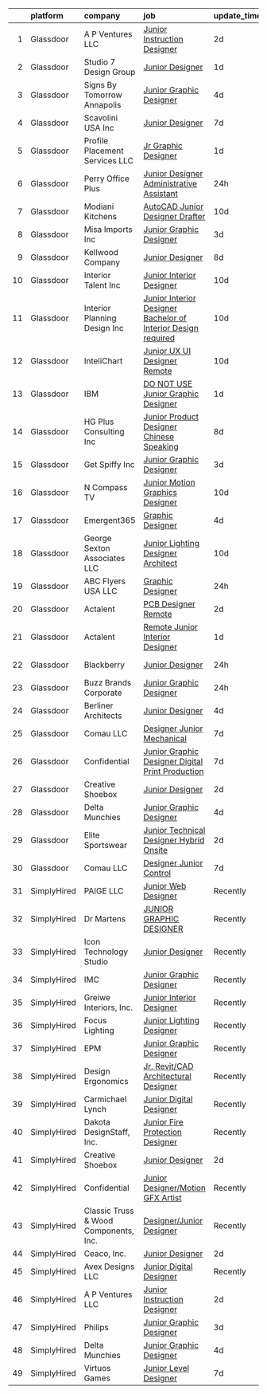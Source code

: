 

|    | platform    | company                               | job                                                                                                                                                                                                                                                                                                                                                                                                                                                                                                                                                                                                                                                                                                                                                                                                                                                                                                                                                                                                                                                                                                                                                                                                                                                                                                                                                        | update_time   | location           |
|---:|:------------|:--------------------------------------|:-----------------------------------------------------------------------------------------------------------------------------------------------------------------------------------------------------------------------------------------------------------------------------------------------------------------------------------------------------------------------------------------------------------------------------------------------------------------------------------------------------------------------------------------------------------------------------------------------------------------------------------------------------------------------------------------------------------------------------------------------------------------------------------------------------------------------------------------------------------------------------------------------------------------------------------------------------------------------------------------------------------------------------------------------------------------------------------------------------------------------------------------------------------------------------------------------------------------------------------------------------------------------------------------------------------------------------------------------------------|:--------------|:-------------------|
|  1 | Glassdoor   | A P Ventures LLC                      | [Junior Instruction Designer](https://www.glassdoor.com/partner/jobListing.htm?pos=126&ao=1136043&s=58&guid=000001824de49f129a3b56c178bf4e8f&src=GD_JOB_AD&t=SR&vt=w&ea=1&cs=1_ad881514&cb=1659164205237&jobListingId=1008034207617&jrtk=3-0-1g96u97rtgajb801-1g96u97sagrjh800-3225f967fbae159e-)                                                                                                                                                                                                                                                                                                                                                                                                                                                                                                                                                                                                                                                                                                                                                                                                                                                                                                                                                                                                                                                          | 2d            | Maryland           |
|  2 | Glassdoor   | Studio 7 Design Group                 | [Junior Designer](https://www.glassdoor.com/partner/jobListing.htm?pos=109&ao=1110586&s=58&guid=000001824de49f129a3b56c178bf4e8f&src=GD_JOB_AD&t=SR&vt=w&ea=1&cs=1_229b14a6&cb=1659164205235&jobListingId=1008036474970&cpc=E773D000C9BC26FA&jrtk=3-0-1g96u97rtgajb801-1g96u97sagrjh800-f85d150f2d40492a--6NYlbfkN0Cp_WSJKd_Pz82imZmURPbhd3kYBsiZi4lpMLOH6vOlLB5QJzcTWsZl5W41a9fTw1nqTlqMgCaKyxBrsekGiih-jIk6-wsT3COHU3CyLC960WdHwCUg6eAigTUITBTrh9-l2B730m__jtX16jdV3RqCGRhcscJSoNLRGPPxKV1YeZzwg7K_OGH-NDf0IP-x9nj-BfiO8HYyBqRhs6TY-Dpro6A8KeU6_H9tF9C6zL6YVt9j4KAEr8MKwg-jBNnhbtO6A3XZuZRXTnANEDlUAKC9Xaw4SWuIgoCxJrsMZOB_GEzaAFxVHOaf3IWyD-H0nBHV6ifrdRw5E9hvTAf6QdeFWYk08MkPbdUEoboI3Ad2yrNsZOz9i2m4cuV4Zn4O9Ie30g4pDrbpWRoanC1eYpwmGWy5BxxSmtIrPOEJo0n-TkjiNmhB34c83-ASNz9A08FrMA7DxgEyiDakUnENCDbnyNRoEnIFcEWVVFoulfg3W5C0g6cjXgWqtmoAABZga94%3D)                                                                                                                                                                                                                                                                                                                                                                                                                                                                                                   | 1d            | Atlanta, GA        |
|  3 | Glassdoor   | Signs By Tomorrow Annapolis           | [Junior Graphic Designer](https://www.glassdoor.com/partner/jobListing.htm?pos=112&ao=1110586&s=58&guid=000001824de49f129a3b56c178bf4e8f&src=GD_JOB_AD&t=SR&vt=w&ea=1&cs=1_0a17c186&cb=1659164205236&jobListingId=1008028432776&cpc=B576E40E3A51D23B&jrtk=3-0-1g96u97rtgajb801-1g96u97sagrjh800-8ee21e6e7a4861dd--6NYlbfkN0DS4klEoT-72YiTRX-eCpqoZkSSEUVFDMFXU04euTm0xQhOiOYe2oJWiDNj_lquXxLFb0OtYnSKW4dM6pDGYKP9tGartCdpRQSkimULGehfeziEPPP9ABsP0L3qZpODt8kldoPJ6J_0mz_adiXivoFDxc_zeLUoAfhAgQpn724nT1E15iBT7njFsbxnbVTpW6V8m1Tvp18tYNKyG5IzFDQ6N3fcAnnMJXqSNN2SNmz6somuKUF9D8I372D1LuG6JGoqNutPMUMRU3EQweYucSYJBtqzpEOafLguho4ryMiJa2uAPzONhwy2al4IMscW8AokeM3Fv5AqEbIt7tfLF__lFVEO5VRffvumrtIHqpRogWBT6OQP8iG0p75ptu7mmsLzqDO0rSUXYCyu34_zVV1nciJKTkPybkGGNN3eMK0mXoV8pPsmOkjfVWdxYcry2z-2d8qX-4kX0x79InvCKSqsqgEpC7CuDqv7beatwcOU_wd6lbsRPqdMMWNj62KUy7A%3D)                                                                                                                                                                                                                                                                                                                                                                                                                                                                                           | 4d            | Annapolis, MD      |
|  4 | Glassdoor   | Scavolini USA Inc                     | [Junior Designer](https://www.glassdoor.com/partner/jobListing.htm?pos=103&ao=1110586&s=58&guid=000001824de49f129a3b56c178bf4e8f&src=GD_JOB_AD&t=SR&vt=w&ea=1&cs=1_868c8971&cb=1659164205234&jobListingId=1008022693902&cpc=9CE383C263CE1797&jrtk=3-0-1g96u97rtgajb801-1g96u97sagrjh800-a67a476fd24759b8--6NYlbfkN0APToHrk7ILONyRglvlT3LJMO76dZGJsKlG8WQjsY8Cq8sfDFa7YMJqm6oZMXXwQvY75ITod_lNfMSPf7IFS4YMwT2jQcZQll4CLxI3dWIMJKeTTvWRMEK2wVGkBSJulV8aHsUzKvEwNtcagAZ-fVmZmH6StCRjfGpLmhsIsRDh67hqU4DVW2FJ_Yk0UPrVvbBm_l_haN-0Zi8uUkvn22PB8YlNgqdXWMew8e-qvNBIpR85z3PKNYlY5ULey14tlxQ0WMWpLz-9G_GMEDynOHX2MJvo-ZFqMy5_OaXyX9Ndju7HmXp4UgpviMcVVnOwwoUWfYNAmbaL-9sq4uaPL6WYqauQuGi-Nb1OY2FQuqWsXY-irRLJlIUN3VBMdh1IwJM1v2DHhHH1UfdZd4k9i9_H8RqK9KIgSMScHKo0iJp4qurM01yApeeo-DOAc-9Qnjjp8xf2uFbxYHM7gT9zriNlYUKXdMhhJUD_2LfFqdDTZDkqi1STxIlZ_pa_xapiEEM%3D)                                                                                                                                                                                                                                                                                                                                                                                                                                                                                                   | 7d            | Las Vegas, NV      |
|  5 | Glassdoor   | Profile Placement Services  LLC       | [Jr  Graphic Designer](https://www.glassdoor.com/partner/jobListing.htm?pos=120&ao=1110586&s=58&guid=000001824de49f129a3b56c178bf4e8f&src=GD_JOB_AD&t=SR&vt=w&ea=1&cs=1_7404b03b&cb=1659164205237&jobListingId=1008035779308&cpc=B076152010A3B66C&jrtk=3-0-1g96u97rtgajb801-1g96u97sagrjh800-bc00bc8c833fa788--6NYlbfkN0AB9QmTA0CCjNV0D_cA_rQfbQIKI-slyn3CIlmX3zDlnjEI3r6Ie5n1aNp-tGvbrIQstucOv6WKlSuZQ0JDEwJVGeVHKP8I8TrFNQPxQxFrIV-j-YcZJxG20czVRMppcpit16f4uHrjMQE9Wpq8dkWE_C3mQvcum8IDuT-vDSX0KXNJCODtai5ENHENiQ7b8Th-UyKOLdOBJPdJrImpk1PtjGzdtAdMRkgXXnroIb2JbCtFu-tkcErPiQ7wQLNIWKJbqkBbnF9jbDEoFtBNzSs1fyh-6ed0E3UqcdSL19EJOvEFSeplKoAg8SThEr_wBvqulC3h0HZqPAMAEW6pv2tu2JuXIwM_gn0xeUi2SiZGz9hAfeS3qNAJsBT3ixlvAS0r0Xi17sOqxDoAwgUryqUw7dCdWfXEJftBsYgQFyYznx3WLGtoCd7bXkoByneYEoZO29doF74S8OcYJqvVaNKeFN3DXy64hNx2g-bE4p9RnYAWi5e8lkKabX1naNA46TVUUPXJoRJ4MWxMJrx9Y53UnEcMbboLlxkT7j3yewODqV4tF_L0thQy)                                                                                                                                                                                                                                                                                                                                                                                                                                            | 1d            | Washington, DC     |
|  6 | Glassdoor   | Perry Office Plus                     | [Junior Designer Administrative Assistant](https://www.glassdoor.com/partner/jobListing.htm?pos=114&ao=1110586&s=58&guid=000001824de49f129a3b56c178bf4e8f&src=GD_JOB_AD&t=SR&vt=w&ea=1&cs=1_e703eb5f&cb=1659164205236&jobListingId=1008038045942&cpc=5EFBB0462F9C6B7A&jrtk=3-0-1g96u97rtgajb801-1g96u97sagrjh800-dea08515077e5541--6NYlbfkN0D0ZqxdZg2TwcIemQ4yr89eGinLCR7bn2QHXosobzuZIHndTq0DHpIGhRdNjvU8ecE7OtsQ-4IcvZzLnsikYKDgj7Qb_8961mAb3ta-ZQnMaE07AaGdo2dmBlyWfV27KIbdHLp1H1hJSuwX--OIuDusfsJwlF4hx-Qd3fI4ByxQ3kVYZL4RM8EIdi4WRzYUPtU6q3u7v2cLEBLJTAzkoszrmnv2PLDpxUPaejj9hc8w9z9X4VsH02jt2GAutpS8nREQGUCFBd5q_Cs_nvKjl_wVvLN9YdqDK1hNt22OHz2KYQdEPFcAiwMqBFhTZTYjcfMhMQXFsXBFnbf5WT0q1giTYhLf6aMLUOutybqJ9QBsSE-Gti89-TpMU-uueV80QMI_E7D0s0itJ3gTYxTgoSUxg3-4_Y07mDUKAoQBlhf0Vy3l6ucegZN-B1hbQ97FaEWyN1J-qQdUHZFIJn6PggYCpuiEi2BboZP9KFot4GUN-22u-M_uXaGLGwjdeT8x9Cs%3D)                                                                                                                                                                                                                                                                                                                                                                                                                                                                          | 24h           | Temple, TX         |
|  7 | Glassdoor   | Modiani Kitchens                      | [AutoCAD Junior Designer Drafter](https://www.glassdoor.com/partner/jobListing.htm?pos=106&ao=1110586&s=58&guid=000001824de49f129a3b56c178bf4e8f&src=GD_JOB_AD&t=SR&vt=w&ea=1&cs=1_dea5e3e3&cb=1659164205234&jobListingId=1008014902943&cpc=7095061949A44974&jrtk=3-0-1g96u97rtgajb801-1g96u97sagrjh800-332cc31a19869837--6NYlbfkN0A0jK6_b1ZQGaaYFytyHnxZ18D3zrhrxrvRXpp7YqkbywCQ-op18XfOlQGboWhonx6iEJ4b8-XzXDBLGLr_-5clrshc3jh3TC2gYneS3LeuSoBTHDJgXKmZXAOW5mvRbRhXUzU0Nmhh71_O1KdVsxNjeyKyyi36S3Dq1bFF-27N2qWxXqy8vUhg1sicHQkSCnlKy0iolORcwZmEeVrj-Mq6PjtJQrHNgC0_mJdTtVI6cm_sY_pDLd2YWaZjzMy1a-5gQa7HvFraVOOTecAUy0nstnNsMTzJ-9dIEeklsUUF7yX-yqT12o2PcUBIalAbolbBu9K5mWDVZ4_IKf-rotPmXYQkxgdEhUo-pujAc1DkwZkfvt9xEGuj8AziozhoEqxvLFmlYRMExaaqFwzlTUg64409Xo_OQwvs_aYz8rn6f8PKNc2xbq474BBKpyjvUOXP_TVXMaT0tw2p5m8nzoU5fyt8QFP8GmjFvZ-gONT2iaguj6hic1isw8iI55fSkwGy6Vu4Y6cgkA%3D%3D)                                                                                                                                                                                                                                                                                                                                                                                                                                                                     | 10d           | Englewood, NJ      |
|  8 | Glassdoor   | Misa Imports Inc                      | [Junior Graphic Designer](https://www.glassdoor.com/partner/jobListing.htm?pos=111&ao=1110586&s=58&guid=000001824de49f129a3b56c178bf4e8f&src=GD_JOB_AD&t=SR&vt=w&ea=1&cs=1_8ce10c82&cb=1659164205236&jobListingId=1008031590393&cpc=B076152010A3B66C&jrtk=3-0-1g96u97rtgajb801-1g96u97sagrjh800-b1aed8eff658bced--6NYlbfkN0BW6QI0tSpK3g92-Yf9PGUZqDECyaAu3fyvcJG7wW-uOSwkns76Rjw-eNTFEuMJMoWAqyOKi92TMFOk6nUloYADnQ5b1Th0o5ZmkgyDq6r1y-x11P7zvRlhC-I3UspMrPI3QPnEhalMoja3RcSR4JNH6jU_SPCysLEJzHGWU7dRDnrIqlhuPiLrGUaby2JFpTyR03RkNlWbyesoZdUo-_L3Ii09iqpV9Id0Fkx7JsycPINwMr9ZwEMtDP6rIQfKd_VcrKf_RtUQF6mKNdE49e5Si_jO_80zmeDcSTnPLLPmKNmO8zPxYDqrRaO5s5qliul4ibDSbjbIgkC5w4rca6fEeSJDDRGeVQ6nCc5Pw43TZImr-lnHWOBQZnwOhtxhwcpBDTAkmRCNxT-KhET1w9t-8F4bTHwTy8PdKpOQFa_sHxxY06wFzIpqJ_7t4kyWt1rzcUepW4awKbFKw2QBEsvAyhqU_XwCoGO-AgteHoteQkRAnR26vAqECj9GrcZCgq9rNtDb0lOvlRxHSpK6xPro)                                                                                                                                                                                                                                                                                                                                                                                                                                                                         | 3d            | Dallas, TX         |
|  9 | Glassdoor   | Kellwood Company                      | [Junior Designer](https://www.glassdoor.com/partner/jobListing.htm?pos=127&ao=1136043&s=58&guid=000001824de49f129a3b56c178bf4e8f&src=GD_JOB_AD&t=SR&vt=w&ea=1&cs=1_b5f27dc9&cb=1659164205237&jobListingId=1008020651441&jrtk=3-0-1g96u97rtgajb801-1g96u97sagrjh800-e24089be7a20d746-)                                                                                                                                                                                                                                                                                                                                                                                                                                                                                                                                                                                                                                                                                                                                                                                                                                                                                                                                                                                                                                                                      | 8d            | La Puente, CA      |
| 10 | Glassdoor   | Interior Talent  Inc                  | [Junior Interior Designer](https://www.glassdoor.com/partner/jobListing.htm?pos=118&ao=1110586&s=58&guid=000001824de49f129a3b56c178bf4e8f&src=GD_JOB_AD&t=SR&vt=w&ea=1&cs=1_a79e2e44&cb=1659164205237&jobListingId=1008015004443&cpc=84DBBAA61F05C438&jrtk=3-0-1g96u97rtgajb801-1g96u97sagrjh800-5623d9c276928855--6NYlbfkN0BHO6Xna3q-OA42Vsaiw1ZeznZFfapgo8usajcmRKi3skOMo-kYHK_BA8RYVOp6Cz-nJ1fCBUegLUKoJZYgEL-r0PEC1WQFeAmxOuOSQBwV-020M73vRBXT7Pzei6dI3BhQwnWid_ESoH32ObCC5yWRwRzf2Z0CiUj1_rvk6qtcEDgNHWFc9zC0atTEypvR8E6HdvXc_8JOQjEBJPNx0rQkVk02PPiMRridktphup0WAUpYpJ7yDLRoKB5mKRiFAEJ7aB8p-AzMCHIF9skdoJfrN7O-UlXzeT_Epem0vEu-6kstqyzJdPGvOE-169W2u9QgTFOESjVPrImn6934hr1HSIGW_HOffherI_wb3VeMn8oEI13Gv-YBSNUzPCjLKwgJ-DPrrWz62V_UODPuPynh_FQlsueIJYWd7NzFp4JRxoIuM6TOFbliXceZstV66W_EH9Rr56vOCz0aaW5f1o_zNWP8Sk_oxPeJ2y-ZXYAT0fsAYBMb_LVS_42a7rmOntoZ64RZlzYIig%3D%3D)                                                                                                                                                                                                                                                                                                                                                                                                                                                                            | 10d           | New York, NY       |
| 11 | Glassdoor   | Interior Planning   Design  Inc       | [Junior Interior Designer  Bachelor of Interior Design required](https://www.glassdoor.com/partner/jobListing.htm?pos=102&ao=1110586&s=58&guid=000001824de49f129a3b56c178bf4e8f&src=GD_JOB_AD&t=SR&vt=w&ea=1&cs=1_fbeb1fa3&cb=1659164205234&jobListingId=1008014400313&cpc=7D23553584E9B7B8&jrtk=3-0-1g96u97rtgajb801-1g96u97sagrjh800-4bb3e4d101e4c14e--6NYlbfkN0DAwgduWqBP7ymGN-lTADpinz2i-23XbRAyg5ywqS-MDfYRIU0B2snNEuMXAz9fm9RBwOa7j9hVnWnzi_Aj6JH-p4dpIpHjYSN2K0MXpKoY3AbQ9W6EcX7OfINkye8zspxDzkXJuukHmCMP6cIroTD_7XdSFBLp-CsTWFgphDYGFsBuPdt0sXqyZ_XG09rTBU0Ik5OTMo46Tb5c2Oeyva0UXaxEIhoCmub526LEo77o-gRN5Ipk4e-U9FCp8yUw0m5iHtWDmlxQmDN0TXYB1zH__8ZLQYJNkOJw7TJZliXmTEF_-Kt1zN__L0O7rjAAtnJtLA-rBETSBxE31o5OyR6Ocw1tsn-p0nuXTAByhIYafAbFlQAXIx0j05xx8NxpBu_VfijL8cMJoko0YsaeRcgcHMkcKAE4HulQP7bpc4KCq_y3YxKSW9CjpENzYD_svrKk4eoLFpob4R7ua_YWYjmFmKWF6O6c15utLDmCjMzu72-abGKDD-5AVGko8Y4zBXz3o0i54-1w1ofbLIJzxAP4dCsmO0RI_lkg-373trX8rkByLcjw2HDsZS6RcN55oAU%3D)                                                                                                                                                                                                                                                                                                                                                                                    | 10d           | Naperville, IL     |
| 12 | Glassdoor   | InteliChart                           | [Junior UX UI Designer   Remote](https://www.glassdoor.com/partner/jobListing.htm?pos=128&ao=1136043&s=58&guid=000001824de49f129a3b56c178bf4e8f&src=GD_JOB_AD&t=SR&vt=w&ea=1&cs=1_7e761364&cb=1659164205237&jobListingId=1008015971312&jrtk=3-0-1g96u97rtgajb801-1g96u97sagrjh800-0dbe805531d277ca-)                                                                                                                                                                                                                                                                                                                                                                                                                                                                                                                                                                                                                                                                                                                                                                                                                                                                                                                                                                                                                                                       | 10d           | Charlotte, NC      |
| 13 | Glassdoor   | IBM                                   | [DO NOT USE   Junior Graphic Designer](https://www.glassdoor.com/partner/jobListing.htm?pos=130&ao=1136043&s=58&guid=000001824de49f129a3b56c178bf4e8f&src=GD_JOB_AD&t=SR&vt=w&cs=1_d2e45c68&cb=1659164205237&jobListingId=1008036253024&jrtk=3-0-1g96u97rtgajb801-1g96u97sagrjh800-8c5097875431aac4-)                                                                                                                                                                                                                                                                                                                                                                                                                                                                                                                                                                                                                                                                                                                                                                                                                                                                                                                                                                                                                                                      | 1d            | Virginia           |
| 14 | Glassdoor   | HG Plus Consulting Inc                | [Junior Product Designer  Chinese Speaking ](https://www.glassdoor.com/partner/jobListing.htm?pos=108&ao=1110586&s=58&guid=000001824de49f129a3b56c178bf4e8f&src=GD_JOB_AD&t=SR&vt=w&ea=1&cs=1_8a456d10&cb=1659164205235&jobListingId=1008020275272&cpc=67D5E609A3B8C355&jrtk=3-0-1g96u97rtgajb801-1g96u97sagrjh800-ef7f2f6a89d72898--6NYlbfkN0BHIfC1zsKGIu0R3teaIu8liT7fbRNLaQeDQfcPJweUK9FtGyWMTNeDrdW8OIZeMwx5Pqhuhc7e8vWXfGGYlA-tJ82GeO26N6khfRvPt27oZWB24fwSkLn7PqGQpHmwcQnYtH0i9LddaMMhW0n_8QvD38kMpq7RtKAM_CilaE_0DxrGGFmHJPd0kXPyAn6wdQKKLnNaAqq-GKa6O7pqsmOgBILAUNXK8T4g9CMGMpWnDcPkmHBdD1Vsbq0hL3TPsgIPzOQbcsKgfQiAoxWJTMNHKLPi11nMNj69lhJXlc_LeRj5eFe8kAdhxUtC0h8pWcvweOH9ccakK0lEvJoEudI-Yefjq7SAiu4ZNS3kJ7NWTlaAPIt5qKJlvABsGjrzeRoX4QSy-0hdrWQyspfukfZ-8IoXeCTD1C7B5u1TPnPyh0xD5AR6F_41MCwSdsu5wwDPNY3D2OpgZ8RQ_Y3P9A-zOt4VsK81s6-bEWxreBet43WfyC-pdtiRhYzGjCyOt5RGWqSPlRW9-Uy-KGS1FeSVF0oCAh0hRKs%3D)                                                                                                                                                                                                                                                                                                                                                                                                                                        | 8d            | Los Angeles, CA    |
| 15 | Glassdoor   | Get Spiffy  Inc                       | [Junior Graphic Designer](https://www.glassdoor.com/partner/jobListing.htm?pos=107&ao=1110586&s=58&guid=000001824de49f129a3b56c178bf4e8f&src=GD_JOB_AD&t=SR&vt=w&ea=1&cs=1_056b9a0f&cb=1659164205235&jobListingId=1008032199855&cpc=ACBF47B84C432121&jrtk=3-0-1g96u97rtgajb801-1g96u97sagrjh800-281942cb4587cb48--6NYlbfkN0BiI5A7RysjgV4alX3lCiugQpKmNXiUiBonKasdnsvkytSvxcIZbQByyNNfu2NlcFmv-iokZRUngi7B5fJY-XnoOah4PRGGZld3e4bo3O34ZwqEwh66V2vXMbYmkuliGBRCO4RyBR3Tcg83eeJNHmv4MjeAj24Rxcv847MPqcfLVe3koizxKGQJ_D92araEm-IA3T3ezc_K3gVVNk1-BuRFxpVJj57b9mHoBZOdqalgxMh49IXx8Wb5l8tXB5IkKpuLQi09tTk0umlA_0klE8BtecCVnfWnef2z-mgQ7w1p7FRAHOCeCUiHspG0T3n7uBAg-HFZdfRwXsL_lni51Oe9kHAODzMjd1xql59nchqPhDdiH4fIO2AtKHrm4yE-uxMo2xaBsQwrj6N3wQWAyh9ElwLqkOJzon9RfCzI5r14sHlKfFmWrsA578L_md7XQP2o_-mFES2dvko3jls50kxORNzCk7WZOcOj2G8bXCf2V1ap4aVbIMj0NIl62GeUv1sDzLCipY2zz2nDJBN0gs9-JxlfWnFwcVLEkxwJTtQAWpQpXXqV45jQrw51VnWCmK8%3D)                                                                                                                                                                                                                                                                                                                                                                                                                           | 3d            | Durham, NC         |
| 16 | Glassdoor   | N Compass TV                          | [Junior Motion Graphics Designer](https://www.glassdoor.com/partner/jobListing.htm?pos=104&ao=1110586&s=58&guid=000001824de49f129a3b56c178bf4e8f&src=GD_JOB_AD&t=SR&vt=w&ea=1&cs=1_bc662bd9&cb=1659164205234&jobListingId=1008015223365&cpc=006647ECB170E34D&jrtk=3-0-1g96u97rtgajb801-1g96u97sagrjh800-ea05ee95f4ab9eee--6NYlbfkN0BdDHiSlq2TKVYTvK036ioTcRDjelCKzvFOpLFiF--0iUzYErW7nnYgtjlTpPrgpzWHjaGdMKsuTfltvkixwiJQfS7Hr_5e22uI0_wlBzVCYzCQxUEmhsjoIjfkh4_890S8lXfgaiQlMsT5GjccUMcdSsJ-uFjRIf9wWVrOwD2rggJgLjkV0g2wtbcWWR4lzWNBz4uVR9adgiDCHptBjFK43kZ0nhy9XtL4yt0GwQEWiziREmdMwsH7lbrHhN3Yx8TjCq5FtIoSOValfvTUCiA4ky61O6i3rwykEFNrh3v3t5m5Rlf-e4pPp4fc4JosNz7-7j2OETUhnhfjV6p6yvhu3tHd7o8GBDSaLElsJvuk1jTu7G-arIVAGnbXmr89obUuNmkl8gk3cdHIkKFWglary6C0MtwtINGGsDpO25Z8fv6b4X-R0s9mb5ix3rc7IWEBznS9G9PXpcy2LKe1LrzfioInnd4T8wQe_9mTGmJ45PNqZRMaKC0Qv0IKKjVLEKl0RONbv1iwSA%3D%3D)                                                                                                                                                                                                                                                                                                                                                                                                                                                                     | 10d           | Lakewood, CO       |
| 17 | Glassdoor   | Emergent365                           | [Graphic Designer](https://www.glassdoor.com/partner/jobListing.htm?pos=122&ao=1110586&s=58&guid=000001824de49f129a3b56c178bf4e8f&src=GD_JOB_AD&t=SR&vt=w&ea=1&cs=1_07b7d885&cb=1659164205237&jobListingId=1008027978925&cpc=8795CF9063CD573D&jrtk=3-0-1g96u97rtgajb801-1g96u97sagrjh800-caa0474351eaf25d--6NYlbfkN0BTCpq13wLWCtelCOH84POQZlRFjfUKCtmt-L_UW9DrxS1QfPfEzZPq0MAshaasBjdIygRHYZoCrfFSim2_xlj-6Cqct-oe13E54HmvYHw-_g1BTFvgNWuAz8hKCcozb4uMaPRcWzEv3WwXHR8GrN7O7872fa5ZT7IrigrsDAtO1YekCF7boShp2wKIFG2xebF-BxGzKtE4l-qaO8cUAtmw5FJ_UZiwQEwtIibIgDGseRMqnjcJ2dmcnY4ocAKFFfc1pXYQO8gtGpHbp6DyB1SLN2bvjfn7TQyVPAdHiOS1t94Ulu1I3uKJUGu1Isq85X-iZgTKcyRt8cswiMnSTNSEIASZ9586na2tZEkuFGLZIAUtaYj75AXNSzKpFCk6qaT8PImA-1dCxfeAu2wBOI9IJT8aNlMpeG0tbvyPqho0zEoJB2rXXmC3YwoIBdjd2ywYBKMgvmXGxhP_QzeAXd5SZfhH1Kg5oZ_5u8egcC0Zjz8q0lomTIHg)                                                                                                                                                                                                                                                                                                                                                                                                                                                                                                                | 4d            | Parsippany, NJ     |
| 18 | Glassdoor   | George Sexton Associates  LLC         | [Junior Lighting Designer  Architect ](https://www.glassdoor.com/partner/jobListing.htm?pos=101&ao=1110586&s=58&guid=000001824de49f129a3b56c178bf4e8f&src=GD_JOB_AD&t=SR&vt=w&ea=1&cs=1_0c7e2cb0&cb=1659164205234&jobListingId=1008015082865&cpc=7B442AD132EF99BA&jrtk=3-0-1g96u97rtgajb801-1g96u97sagrjh800-a17d75bed4825def--6NYlbfkN0Crgxp2hKn0i69vtwk0I7fpIoyRmFuuDPd2WJ8TDSkOOXDjsEYID7zoxGJDk0lZ772LJqP9WID8oYaYTB-5bhJTbt6kfaBf2HLbojGE_0y3IslKCs3YiVsG9zCQM62WZjRls2OkuNZ39uHwc_SSQ3Hkn7xCNmlKAaz2fOoFhZJf5WqojDBJU6GsBAHCEpqLUliG3qJP__4qHAqxYNDRb6P0CVXPOdKdhtmbmavT7T7VY3I_9p1cjmNZpu0SzTZ9qk04hqrE4hC5MoVLta0s5Vxc1MJ1u0ckP_rnCGFCojNKHDT3YZRiiC_mHSKpg023HeNw9Sh57LOieNtTre5OnvVBp1Y40M0KudxdX-RGeqp1XL7647xhJ6fo44hupsRUc0HIO3wyuzG5136apP9Zr26-1pYaj15rrBpa35H1c3AWNJauWbdoGsozE-JA2FT5gX2s0tSwHLar2m2239Fpm5pxtqAcFs3LrFOEMWLR_Zi0TMAYXlpswrzAlO35PixyQi6TbbHicSUWZ4b44FH8gHPa)                                                                                                                                                                                                                                                                                                                                                                                                                                                            | 10d           | Washington, DC     |
| 19 | Glassdoor   | ABC Flyers USA  LLC                   | [Graphic Designer](https://www.glassdoor.com/partner/jobListing.htm?pos=115&ao=1110586&s=58&guid=000001824de49f129a3b56c178bf4e8f&src=GD_JOB_AD&t=SR&vt=w&ea=1&cs=1_bbde1e8a&cb=1659164205236&jobListingId=1008039024403&cpc=9952A63AB06E78AD&jrtk=3-0-1g96u97rtgajb801-1g96u97sagrjh800-0365b8f825c4283d--6NYlbfkN0CKNvdBtBh9SnuMcnkEvhJOJZTsmZHyY3ybnWicrfIHv2ctrShcr29273CS8Ir3mEWynbnpPG5jiD4x4TitOBEkpf9SZl3CPZEOR4c5EXrqXSOELALvLFmCEDFnQ9kNdBMNS8aUaFoCsg945ghz8GEsvIQiA1JDnTkvfoCMMwJI340A7Lo9yAMtykQATX5pe31c_5njA4KI8Uw438OJ-iKOgQhSMMwuvJST1Fdjf5kRuC8ZbzjnHsIsX1qnV4OC5cHl2RjiXA9Vyf85rYDdGgTGoCtSwLP2oMBM2z_-1IC8vqaKILdIla0ASd9PRMYudIzKvLwjzoND84Q8VI9S6NrbG8rQkISU2F2RYv29snB_q8QjPOZiR0MIME1Dcjoq-ZSN8G5cCnohtyeKEpkGohfHgXX8_OpGr3ao6E-2Z8eQ7fdfvQIqgm4lD4G3AspkT0q0qRNfGq1ybtBtZF3l-Yt1EEaW-mbETo1ILju892K2hz4DrmjvATzPGPpb-iOC9nI%3D)                                                                                                                                                                                                                                                                                                                                                                                                                                                                                                  | 24h           | Lake Worth, FL     |
| 20 | Glassdoor   | Actalent                              | [PCB Designer  Remote ](https://www.glassdoor.com/partner/jobListing.htm?pos=121&ao=1110586&s=58&guid=000001824de49f129a3b56c178bf4e8f&src=GD_JOB_AD&t=SR&vt=w&ea=1&cs=1_2a7d28e0&cb=1659164205237&jobListingId=1008034383531&cpc=8795CF9063CD573D&jrtk=3-0-1g96u97rtgajb801-1g96u97sagrjh800-6fb0c064db6a589a--6NYlbfkN0ChYVx_I3yfZ_JDY3EFoivtqvi_stwnZ_kRt8Dowt_l_d1ydueao4NE-oUleRJ4yhgzUSivYVIO_yvYWBiVPNKzplMcsbTJY1369zMtmZnJ1Bw7YcJTeiIlHGzU2OUWeMRLOx93x6tnB3JJ4-4aHeXxqLD1rJ7hWQIObeU3_qNOpxU_nl466G3z4Um3_5SHLcRZX73ZX77rwiCLIz8R3C4cdybU5K8V4-6t6q129KkRRUwTZoRbvsesaCARysc4NdPbT_yvHQVf-rWqJeu3wNUT8X_IJDcnyfqiwkLZe33d7y1UGiBR5nkurMuAEorhZHQjeASQyEHF3fCe9J3vL6HVlU_iaUsfXck_CfRiKrzPanCJiSUfXcOjwOxFL0nAC-CrZccADqYSq0-3jY09bVKUsvK52az29pM0HDOwKTgoP6_tywBpYjeW4it0jVonfqYuOSqDkeNB1Omfww3-wFqVE2RwkpXJg1PpqZvP1ehnawdPqCCIV7pwNautR9me4ojqCjyZnXjpmxuqBcG_HggPFwuGeJjdipZpWywGAEGLbL_KXFrQp_5eRBUp54DWdgHSIvA4G4tiqZ0kp_J76aVYASmFcMqBqzYDrV5yk1qXXlQoLZNkQ-ZGH5bC2kr9cCKzABv9mB3HNgofG1Jtbv_Umedw39yPSA498S8kPWMFz86mQ6ldHGt1VSh5N4ztsF3HoP5tHnkbrQ1M6DUhQVVPqF-Xp9Dxwly3fXY1wXFQJ601Gr0-5wkkIgJKX72zvafXtx_j6miEC0GLSGouusve55WfMjt_5CFdu7ogyOegD1ExY1oAhQW2qGsy_P2lSZnw7JktddxDX8b9VY-qKF5UYYy0WmxltVKywUHEdfv0oLUrqs0t4nAHGrL2rW78FarCJIS2mC67vWulv0aOm_X-yuzsxCSVk1f3J3EovOkfvlORvwsOeMoJ7Umiu-gdRrap7ARS7C5MLzZ3f8GodX9b)           | 2d            | San Jose, CA       |
| 21 | Glassdoor   | Actalent                              | [Remote Junior Interior Designer](https://www.glassdoor.com/partner/jobListing.htm?pos=119&ao=1110586&s=58&guid=000001824de49f129a3b56c178bf4e8f&src=GD_JOB_AD&t=SR&vt=w&ea=1&cs=1_13f7fdba&cb=1659164205237&jobListingId=1008036911399&cpc=8795CF9063CD573D&jrtk=3-0-1g96u97rtgajb801-1g96u97sagrjh800-d654257a363b404b--6NYlbfkN0ChYVx_I3yfZ_JDY3EFoivtqvi_stwnZ_kRt8Dowt_l_d1ydueao4NE-oUleRJ4yhh8NvEh7dgaf9OKozTsf-JVsoGKC7FNh-pSj6e0lsf7n0QDm6Dc6wOaHxl2qdoqGqk6tI_ovC40cVS-oT4Uo-ScPyXHJytAXGcm4l6ArQc_jiXZJU45jHtQyjQBoVRpeenpiYtBW4Jq3PJQu1g5J3ocWJVnfVUS3aGjAWxERO3bWAo0twHoT5mwoNB1DAFqCmDEyjzHyLaKL88npCj-Affue7uA1ZsKnYO5t1MFnoxDArQ_j89hcfdlOPQ5SrBHbU02gpc0Q_o0Wb0kNqwus3psz9irfpulMZ0t4-QvqcTfiOdpK_DxqK88FXxmBP1Xp1Xhimxg9zJFywZwiVWGXKAE-sweJcdONI_YDNmpRX1DnYNaONFJyrpGoaX9sLsH0_6oBdt55sWAmh6LOeVJGsj-gZZj3E--TiZApVauZVOm3ftagH5myhe425lROXLVcTY7unApdbF43bZ_PY50IvmwvAE7q3ZH16UXpEHct-xvZDueW2CWaIKMatDwyRchU3dolasNq2Vat1Rqj2saPu_bqIcGuLqTObmePtysCb7vD2EW6huMKBZ53_bIZDPXWTELubQYtVGwzWN6wfPbGscSDmuZTEQLRibCbIrvKyPFz3wvK7ZVpRJDAQMe0n1-SnlQv0LRPyR7MuuvZ2d5Istup5Fskeeh6gjyZKpdaERX-cZFNH0Rz5EMktkNMyupn4pd4k8vQTdvMgUbI9x9uCNG9-eb2KS53seA5dPypJp8aqFtzj9Fk3ISQNKg5vMcSe0tztBIkagO3IRZP8VXLooEpuxftWZrgPgBISLS8vgqq-Izdszibt9DM_pwrY22b8kez9ZVE-Yr44GjEZjZqOqpq-8LcJG4K9iHLeaQ8R3DprdAFgYU0lL9k6zJiYCVkMyaOZYj8LcF9jTjaQmTI6FB) | 1d            | Philadelphia, PA   |
| 22 | Glassdoor   | Blackberry                            | [Junior Designer](https://www.glassdoor.com/partner/jobListing.htm?pos=129&ao=1136043&s=58&guid=000001824de49f129a3b56c178bf4e8f&src=GD_JOB_AD&t=SR&vt=w&cs=1_b06f4542&cb=1659164205237&jobListingId=1008038063448&jrtk=3-0-1g96u97rtgajb801-1g96u97sagrjh800-55aa183083f7cb6a-)                                                                                                                                                                                                                                                                                                                                                                                                                                                                                                                                                                                                                                                                                                                                                                                                                                                                                                                                                                                                                                                                           | 24h           | Maryville, TN      |
| 23 | Glassdoor   | Buzz Brands   Corporate               | [Junior Graphic Designer](https://www.glassdoor.com/partner/jobListing.htm?pos=105&ao=1110586&s=58&guid=000001824de49f129a3b56c178bf4e8f&src=GD_JOB_AD&t=SR&vt=w&ea=1&cs=1_066764d0&cb=1659164205234&jobListingId=1008038403795&cpc=A1F772DE77098288&jrtk=3-0-1g96u97rtgajb801-1g96u97sagrjh800-bbc80369bec86541--6NYlbfkN0CUB8C6Zrt72U8biIQQfEaXDH37uDeO0jB_BBUgr-W5pI5e5ZBMQb1J2hHecl635HwL2PwIvcdvBXPQLefrMlYVGeVJRs6b-cs3yXkgeGT5p6_OqiY-bBOxVKInDCAvOQP9N6bDVhoU533FIcvyC5ExdywfYS3gWfm0NY0XLRnHHK3kJgy38zjaIuXXF0fWHGRzy5GiGJ-z_JqvcPhYkPDizUYHg5sHogTDA5Zi7hhbHfFPU5kfb3d9TFCMVVn0NjLb6e5vMx4JkUWU72ud0Sw2KmG5NeF7KAZz3b2UWGgtmB1EHpXZLTx62D9suq9YjisbTHe1p9iReAWo_RwQuCU36UUId_Evh53vO4ji-U2h0FwAlESuyjMRMp1oC7Cb-Tl8G96l5AGD_zs6tcBiQDmwdLcfCflWjvDUhgjJgRivcmGPzcr9VsPX89rpVtydAehl-1Ogd0EDHTDojmNfbiV-Y36wJBDTk2dAu-nLN-Dsz782ujGZyBRj)                                                                                                                                                                                                                                                                                                                                                                                                                                                                                                         | 24h           | Virginia Beach, VA |
| 24 | Glassdoor   | Berliner Architects                   | [Junior Designer](https://www.glassdoor.com/partner/jobListing.htm?pos=125&ao=1136043&s=58&guid=000001824de49f129a3b56c178bf4e8f&src=GD_JOB_AD&t=SR&vt=w&cs=1_46fa2efe&cb=1659164205237&jobListingId=1008027066917&jrtk=3-0-1g96u97rtgajb801-1g96u97sagrjh800-54f915460d4ea613-)                                                                                                                                                                                                                                                                                                                                                                                                                                                                                                                                                                                                                                                                                                                                                                                                                                                                                                                                                                                                                                                                           | 4d            | Culver City, CA    |
| 25 | Glassdoor   | Comau LLC                             | [Designer Junior Mechanical](https://www.glassdoor.com/partner/jobListing.htm?pos=113&ao=1110586&s=58&guid=000001824de49f129a3b56c178bf4e8f&src=GD_JOB_AD&t=SR&vt=w&cs=1_df0fa181&cb=1659164205235&jobListingId=1008023368303&cpc=7F6F94E2229B3AB5&jrtk=3-0-1g96u97rtgajb801-1g96u97sagrjh800-aec58222564475b4--6NYlbfkN0DbM4wYFu_sdyoYS2kWR1t0mwynfixhxc9U_5Iqec7kGHjHGYw-EY3xtQoD0M-HENCAP3q6wUvvgAu_9ERdkoNWbVgt76Zorpq76yf4P_UlhVDCHZS4d5-j5oSE9lhZs8GelPrKAJ_-BL1n9T3qgIzNHz75OzNWTPfJjgJBlsew7c2BBm9odh1zWeClPgs1wf86Go4eaCGF5vR5r5QnyXY7IbVW0V14DUrzBDEEQM9WLUXyy-pimxf_y4YqRcHqhnVAYjJRoTmLGUXH2JpXc-lOyDWZtv_F4i9sHiNBM_u6fo9Y8uS258kvOjO01A9Y_sAywXSpXwhjF949J1sEqmP5kNeVeACzoqJgZqtYJw67ZhiWi5gkk0YU2ok1a0QYoj9A5PZpB-lbPNVTXbqf-yFS2FriKS4AQhLMgJiHnmMF_Z4hXplelji3FpFO0vwCvaJIxE2NpFQ2Bgc4oqAdFEKvGjmMbjmsBUNHXJSAIEXwig_QYifZ3Q5W-97TDAdaTTv5oC8N_eEq8tQjMX3gpyaE4l6GdcmNTfB5WdDe6uUK_A%3D%3D)                                                                                                                                                                                                                                                                                                                                                                                                                                               | 7d            | Southfield, MI     |
| 26 | Glassdoor   | Confidential                          | [Junior Graphic Designer Digital Print Production](https://www.glassdoor.com/partner/jobListing.htm?pos=116&ao=1110586&s=58&guid=000001824de49f129a3b56c178bf4e8f&src=GD_JOB_AD&t=SR&vt=w&ea=1&cs=1_f2130ba8&cb=1659164205237&jobListingId=1008022762610&cpc=59DEFF8D475298C3&jrtk=3-0-1g96u97rtgajb801-1g96u97sagrjh800-15cc239f69d159c9--6NYlbfkN0AEEmf4gNh4XgDtJjJu_YulsdDVW4jXW_xJBrY-kvSvdNnL8XfKurzs8UtOQlBMyR9XmOBvYp9Nro9cGyeQneX3jlNP0TxIF_K_sGPc5MWQdfFO9MDbkJnvCqWu-nD4RYouZWcJLNdhq02Uo7LGvCnqHogGLXlPFZrpzwkqf1i7OXJ-jPiUoFTdBBhL6q0S3fDF0uET0WkZSVmh5Bp8EUMaSUdeSBWgiWIujXqeeik4d9j0tjvmbPlmceqWQ-4eMzskGjk4Nk2156hTI5YQ025aDkdxNpyeGSdh_Lyk6kTxUM_k2qLt_CZa1AXlYt1BNySm4zFiKdpvAkFoJbLH5rAmSYe2ksahOkvhaRWCFwLW8bqC2b9pAgc3bAfy_q3bNisas_BMQoaa4CHJSg9l5KjVDZQfMHb5VN_mynAnLr5k-OThmzbPhll6OIPhtmanz0aW6QI2efmSMnS0v0Kpu4SkY1AsQNpLnNrShdyKHzwSVEDJCJdPm3_fGRasMhlGSOGKDKu8eox1jjah6DuOLEc8SiyxCezsG6k%3D)                                                                                                                                                                                                                                                                                                                                                                                                                                  | 7d            | Washington, DC     |
| 27 | Glassdoor   | Creative Shoebox                      | [Junior Designer](https://www.glassdoor.com/partner/jobListing.htm?pos=123&ao=1136043&s=58&guid=000001824de49f129a3b56c178bf4e8f&src=GD_JOB_AD&t=SR&vt=w&ea=1&cs=1_37934568&cb=1659164205237&jobListingId=1008033549747&jrtk=3-0-1g96u97rtgajb801-1g96u97sagrjh800-9b6a0830e148bdb2-)                                                                                                                                                                                                                                                                                                                                                                                                                                                                                                                                                                                                                                                                                                                                                                                                                                                                                                                                                                                                                                                                      | 2d            | Remote             |
| 28 | Glassdoor   | Delta Munchies                        | [Junior Graphic Designer](https://www.glassdoor.com/partner/jobListing.htm?pos=124&ao=1136043&s=58&guid=000001824de49f129a3b56c178bf4e8f&src=GD_JOB_AD&t=SR&vt=w&ea=1&cs=1_82f1bfa2&cb=1659164205237&jobListingId=1008028760297&jrtk=3-0-1g96u97rtgajb801-1g96u97sagrjh800-93db135d2b25cbdc-)                                                                                                                                                                                                                                                                                                                                                                                                                                                                                                                                                                                                                                                                                                                                                                                                                                                                                                                                                                                                                                                              | 4d            | Remote             |
| 29 | Glassdoor   | Elite Sportswear                      | [Junior Technical Designer   Hybrid Onsite](https://www.glassdoor.com/partner/jobListing.htm?pos=110&ao=1110586&s=58&guid=000001824de49f129a3b56c178bf4e8f&src=GD_JOB_AD&t=SR&vt=w&ea=1&cs=1_d6d5fa3d&cb=1659164205235&jobListingId=1008032905456&cpc=9C4F014304452074&jrtk=3-0-1g96u97rtgajb801-1g96u97sagrjh800-979628375f4ddcaa--6NYlbfkN0Ae364efiIgq2uK97kZ7EbygmEuzVI0fHB8jh9l96RWh2PyT-4GRAvEYMKNd2i5YikEQKq2EsJdP617QXTpirYivKhrSkI4aNCGDRQGHfzq_BMglly8qINKSNi_dsnU2cJFlPXgUvS8ou-jRiFuB8yVpKfr0oU33J_Hsr2K1jWaymAwyXoJ7WoizBXrgB2V82rHaQxCP-K5GUPAOI3enb1gsqHtM4ToWDDI0B8iB5Xp_662Y9-Pc_e-Y0HzLYg2EC6RW-riEi9MRsZ3j1nW_wziBenoNwDhTiEoZuRBiljyVlxsZHh17ohH3MGjs7P2WpwNIf8QJRNziHlxRo0zIVg_IV8Phy_OBYIfgsY8Qme7s7nx5eDt1AYR5kxKv8ekPPv6z1H4JoOVwbxUR7WQagiykPMKEKzAP0jtLcZwLegaU1ASKn-5alJiO7dMv1-1QpClNBQi3ZpQ3B1--GNjmpfGWgNqQfP486qu4Dc25MEJfkvYiPDjIjgerrw7J_i7NqXMApqrtfPuXg%3D%3D)                                                                                                                                                                                                                                                                                                                                                                                                                                                           | 2d            | Reading, PA        |
| 30 | Glassdoor   | Comau LLC                             | [Designer Junior Control](https://www.glassdoor.com/partner/jobListing.htm?pos=117&ao=1110586&s=58&guid=000001824de49f129a3b56c178bf4e8f&src=GD_JOB_AD&t=SR&vt=w&cs=1_a107cfb8&cb=1659164205236&jobListingId=1008023368301&cpc=155EB9D5185558AF&jrtk=3-0-1g96u97rtgajb801-1g96u97sagrjh800-3970f734701e6a08--6NYlbfkN0DbM4wYFu_sdyoYS2kWR1t0mwynfixhxc9U_5Iqec7kGHjHGYw-EY3xtQoD0M-HENCAP3q6wUvvgMLG49NKBV2esfRsfAJ55m_D1Jh34GKKNlmMSvXjKH81J6UfrWBdv8NC_OEGpergA_FsefUqhWPdCeNBucaQlj38SKvt4FG-onrwFPk0t1LwagA3KS7Hww2VbCs_b_wnI1qqx8-4E52Cf6UtIA8FMsB5KhWq5M3SkC7q4dkDLMDBdgZs8HB1IWBDFcJ1lUr8vBMHsoYxHNcnts5SySS4POa3mEBZh2n-bRw05GneNKnm_wx2ERb6lZX8HPIQT2y5Iub-IRJA_Cqs4n7n6AbkvA5UEKFdHPkve_JWYIx6p4W2HrWPQOnHGBgx8Zf1eiTcLCP8F2EbwLo8Wul2rxdUERaQMnbKEa6P-xmcpQ5LXyTkDZWRxK_qk7RLuwHbdwJsReLNJZ0pHh192WbsqmhkLN9vVuM9tFn4Q7BeakCxWpz3Xpmd2ozaFo1KB9OmbCMUkisjTzH46wbeU0Vpo7v20yrZcHuTs49I6g%3D%3D)                                                                                                                                                                                                                                                                                                                                                                                                                                                  | 7d            | Southfield, MI     |
| 31 | SimplyHired | PAIGE LLC                             | [Junior Web Designer](https://www.simplyhired.com/job/M7rUWTEI1H7y9frrLN2VT8ZSvUbrc56nlLzI-dv_fH_wbr9U37WcFw?q=junior+designer)                                                                                                                                                                                                                                                                                                                                                                                                                                                                                                                                                                                                                                                                                                                                                                                                                                                                                                                                                                                                                                                                                                                                                                                                                            | Recently      | California         |
| 32 | SimplyHired | Dr Martens                            | [JUNIOR GRAPHIC DESIGNER](https://www.simplyhired.com/job/8Tms71yxpKQHh-pLevk9-lmGcsdJJU0hLKo3NIE8rpqTIJQ3O-XJSA?q=junior+designer)                                                                                                                                                                                                                                                                                                                                                                                                                                                                                                                                                                                                                                                                                                                                                                                                                                                                                                                                                                                                                                                                                                                                                                                                                        | Recently      | Remote             |
| 33 | SimplyHired | Icon Technology Studio                | [Junior Designer](https://www.simplyhired.com/job/PPh0l9MyYJ6Inbo8KgckIaVxqAKEifF2m9Zh2iYaEmLkyLR0M9csGw?q=junior+designer)                                                                                                                                                                                                                                                                                                                                                                                                                                                                                                                                                                                                                                                                                                                                                                                                                                                                                                                                                                                                                                                                                                                                                                                                                                | Recently      | Remote             |
| 34 | SimplyHired | IMC                                   | [Junior Graphic Designer](https://www.simplyhired.com/job/q11ugwCq0r9_HNrj39reIR-RYMGNAajNfcJjDWikoU0_FpmVSAAEWA?q=junior+designer)                                                                                                                                                                                                                                                                                                                                                                                                                                                                                                                                                                                                                                                                                                                                                                                                                                                                                                                                                                                                                                                                                                                                                                                                                        | Recently      | Remote             |
| 35 | SimplyHired | Greiwe Interiors, Inc.                | [Junior Interior Designer](https://www.simplyhired.com/job/UDsuRSypSKQfltzbasa3w0rMr4htIPVArX1GgzyIqbvP4ubBg7TK9g?q=junior+designer)                                                                                                                                                                                                                                                                                                                                                                                                                                                                                                                                                                                                                                                                                                                                                                                                                                                                                                                                                                                                                                                                                                                                                                                                                       | Recently      | Cincinnati, OH     |
| 36 | SimplyHired | Focus Lighting                        | [Junior Lighting Designer](https://www.simplyhired.com/job/MHHqeojQoXyaI07gwd2Yt2APtgKp67uTa9bI-mdsLkOm2rkeNT5bAQ?q=junior+designer)                                                                                                                                                                                                                                                                                                                                                                                                                                                                                                                                                                                                                                                                                                                                                                                                                                                                                                                                                                                                                                                                                                                                                                                                                       | Recently      | United States      |
| 37 | SimplyHired | EPM                                   | [Junior Graphic Designer](https://www.simplyhired.com/job/ZsJT6BBXbdMgPLyz-idVsD9f_3mOUl6SNYzy8QpfTF2wyh22CzX9vg?q=junior+designer)                                                                                                                                                                                                                                                                                                                                                                                                                                                                                                                                                                                                                                                                                                                                                                                                                                                                                                                                                                                                                                                                                                                                                                                                                        | Recently      | Remote             |
| 38 | SimplyHired | Design Ergonomics                     | [Jr. Revit/CAD Architectural Designer](https://www.simplyhired.com/job/vALSwbc074iJ6CuqZVpoNo7oxSbm0chbGHQEoIWHTRW4m4zjbnB2iA?q=junior+designer)                                                                                                                                                                                                                                                                                                                                                                                                                                                                                                                                                                                                                                                                                                                                                                                                                                                                                                                                                                                                                                                                                                                                                                                                           | Recently      | Fall River, MA     |
| 39 | SimplyHired | Carmichael Lynch                      | [Junior Digital Designer](https://www.simplyhired.com/job/MjXGHFsXfnoP_YRgvcLPctr9XxL-TUFmDxvSuesUj190FJP_tJ4asA?q=junior+designer)                                                                                                                                                                                                                                                                                                                                                                                                                                                                                                                                                                                                                                                                                                                                                                                                                                                                                                                                                                                                                                                                                                                                                                                                                        | Recently      | Minneapolis, MN    |
| 40 | SimplyHired | Dakota DesignStaff, Inc.              | [Junior Fire Protection Designer](https://www.simplyhired.com/job/wI-fIzH7Q8ZQx95FmjTDCDZ3FiYilDPSWSDh5TSgsXpmFcXsNCH40A?q=junior+designer)                                                                                                                                                                                                                                                                                                                                                                                                                                                                                                                                                                                                                                                                                                                                                                                                                                                                                                                                                                                                                                                                                                                                                                                                                | Recently      | Salem, NH          |
| 41 | SimplyHired | Creative Shoebox                      | [Junior Designer](https://www.simplyhired.com/job/WrE5v9pWvcBVvYqWxupRecisWks6n7q5w6O_14X9oAGc-pk__O_BIg?q=junior+designer)                                                                                                                                                                                                                                                                                                                                                                                                                                                                                                                                                                                                                                                                                                                                                                                                                                                                                                                                                                                                                                                                                                                                                                                                                                | 2d            | Remote             |
| 42 | SimplyHired | Confidential                          | [Junior Designer/Motion GFX Artist](https://www.simplyhired.com/job/UfbGOnkGCFbk6YwucpQ4u7yPwZGr6c_duJSXS4PT0ntaH4ew05WNrA?q=junior+designer)                                                                                                                                                                                                                                                                                                                                                                                                                                                                                                                                                                                                                                                                                                                                                                                                                                                                                                                                                                                                                                                                                                                                                                                                              | Recently      | Baltimore, MD      |
| 43 | SimplyHired | Classic Truss & Wood Components, Inc. | [Designer/Junior Designer](https://www.simplyhired.com/job/FGqsakCnujAqK9zJ0Rb0LjxcM6RXSGOEWIGiN4Zx0Ovay5aTpq7k7Q?q=junior+designer)                                                                                                                                                                                                                                                                                                                                                                                                                                                                                                                                                                                                                                                                                                                                                                                                                                                                                                                                                                                                                                                                                                                                                                                                                       | Recently      | Clarksville, IN    |
| 44 | SimplyHired | Ceaco, Inc.                           | [Junior Designer](https://www.simplyhired.com/job/VLZ8PA4BFpUQkqCDXbKB6uILGSrlLWWDxFndr92L1GYDYWkay7kTVg?q=junior+designer)                                                                                                                                                                                                                                                                                                                                                                                                                                                                                                                                                                                                                                                                                                                                                                                                                                                                                                                                                                                                                                                                                                                                                                                                                                | 2d            | Newton, MA         |
| 45 | SimplyHired | Avex Designs LLC                      | [Junior Digital Designer](https://www.simplyhired.com/job/-74LSMpVWwq90Q0qk7gYmaLHecG-Fj01940sPSsfvVIRck3_Oo97mg?q=junior+designer)                                                                                                                                                                                                                                                                                                                                                                                                                                                                                                                                                                                                                                                                                                                                                                                                                                                                                                                                                                                                                                                                                                                                                                                                                        | Recently      | Remote             |
| 46 | SimplyHired | A P Ventures LLC                      | [Junior Instruction Designer](https://www.simplyhired.com/job/pR-lh7dEPXNokIGb1gNYkh2tcQKxYYQk1CVP6KbG26KOKQh6P_Eupw?q=junior+designer)                                                                                                                                                                                                                                                                                                                                                                                                                                                                                                                                                                                                                                                                                                                                                                                                                                                                                                                                                                                                                                                                                                                                                                                                                    | 2d            | Maryland           |
| 47 | SimplyHired | Philips                               | [Junior Graphic Designer](https://www.simplyhired.com/job/-HgO9qblRYe-ft6_1iKlaRoGGyyl7nsaPn1jyfi4OtvmKxjXcKXzLA?q=junior+designer)                                                                                                                                                                                                                                                                                                                                                                                                                                                                                                                                                                                                                                                                                                                                                                                                                                                                                                                                                                                                                                                                                                                                                                                                                        | 3d            | Ames, IA           |
| 48 | SimplyHired | Delta Munchies                        | [Junior Graphic Designer](https://www.simplyhired.com/job/7Hr6yBQTo7lUYs6A_rszhSndLuecPg_O8j-9EUK7Z9OLVLQX_Q4skA?q=junior+designer)                                                                                                                                                                                                                                                                                                                                                                                                                                                                                                                                                                                                                                                                                                                                                                                                                                                                                                                                                                                                                                                                                                                                                                                                                        | 4d            | Remote             |
| 49 | SimplyHired | Virtuos Games                         | [Junior Level Designer](https://www.simplyhired.com/job/MJF3BTXnIN5WFDFp1sagIJKhJ4tTPe0BfBZOunYzQeRF0q3QjL14sA?q=junior+designer)                                                                                                                                                                                                                                                                                                                                                                                                                                                                                                                                                                                                                                                                                                                                                                                                                                                                                                                                                                                                                                                                                                                                                                                                                          | 7d            | California         |